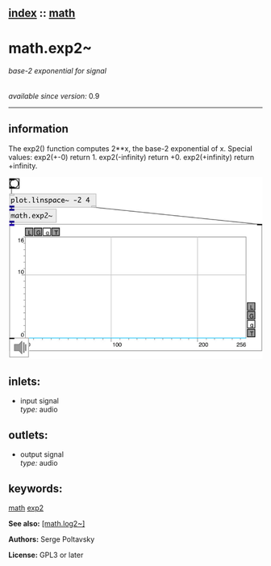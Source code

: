 [index](index.html) :: [math](category_math.html)
---

# math.exp2~

###### base-2 exponential for signal

*available since version:* 0.9

---


## information
The exp2() function computes 2**x, the base-2 exponential of x. Special values: exp2(+-0) return 1. exp2(-infinity) return +0. exp2(+infinity) return +infinity.


[![example](../examples/img/math.exp2~.jpg)](../examples/pd/math.exp2~.pd)









## inlets:

* input signal<br>
_type:_ audio



## outlets:

* output signal<br>
_type:_ audio



## keywords:

[math](keywords/math.html)
[exp2](keywords/exp2.html)



**See also:**
[\[math.log2~\]](math.log2~.html)




**Authors:** Serge Poltavsky




**License:** GPL3 or later





